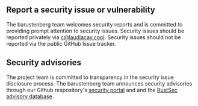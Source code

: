 ## Report a security issue or vulnerability

The barustenberg team welcomes security reports and is committed to
providing prompt attention to security issues. Security issues should be
reported privately via [c@laudiacay.cool][support-email]. Security issues should
not be reported via the public GitHub Issue tracker.

## Security advisories

The project team is committed to transparency in the security issue disclosure
process. The barustenberg team announces security advisories through our
Github respository's [security portal][sec-advisories] and and the
[RustSec advisory database][rustsec-db].

[rustsec-db]: https://github.com/RustSec/advisory-db
[sec-advisories]: https://github.com/laudiacay/barustenberg/security/advisories
[support-email]: mailto:c@laudiacay.cool
